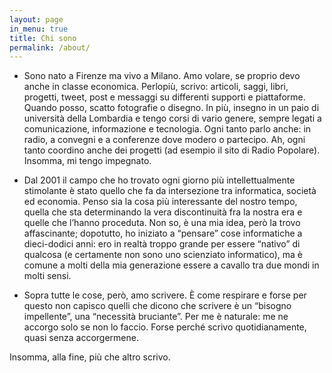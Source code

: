 ```yaml
---
layout: page
in_menu: true
title: Chi sono 
permalink: /about/
---
```



* Sono nato a Firenze ma vivo a Milano. Amo volare, se proprio devo anche in classe economica. Perlopiù, scrivo: articoli, saggi, libri, progetti, tweet, post e messaggi su differenti supporti e piattaforme. Quando posso, scatto fotografie o disegno. In più, insegno in un paio di università della Lombardia e tengo corsi di vario genere, sempre legati a comunicazione, informazione e tecnologia. Ogni tanto parlo anche: in radio, a convegni e a conferenze dove modero o partecipo. Ah, ogni tanto coordino anche dei progetti (ad esempio il sito di Radio Popolare). Insomma, mi tengo impegnato.

* Dal 2001 il campo che ho trovato ogni giorno più intellettualmente stimolante è stato quello che fa da intersezione tra informatica, società ed economia. Penso sia la cosa più interessante del nostro tempo, quella che sta determinando la vera discontinuità fra la nostra era e quelle che l’hanno proceduta. Non so, è una mia idea, però la trovo affascinante; dopotutto, ho iniziato a “pensare” cose informatiche a dieci-dodici anni: ero in realtà troppo grande per essere “nativo” di qualcosa (e certamente non sono uno scienziato informatico), ma è comune a molti della mia generazione essere a cavallo tra due mondi in molti sensi.

* Sopra tutte le cose, però, amo scrivere. È come respirare e forse per questo non capisco quelli che dicono che scrivere è un “bisogno impellente”, una “necessità bruciante”. Per me è naturale: me ne accorgo solo se non lo faccio. Forse perché scrivo quotidianamente, quasi senza accorgermene.

Insomma, alla fine, più che altro scrivo.


